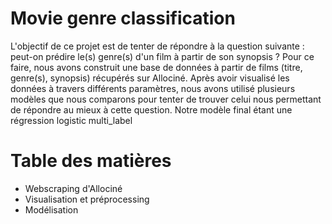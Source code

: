 # Movie genre classification
L'objectif de ce projet est de tenter de répondre à la question suivante : peut-on prédire le(s) genre(s) d'un film à partir de son synopsis ?
Pour ce faire, nous avons construit une base de données à partir de films (titre, genre(s), synopsis) récupérés sur Allociné. Après avoir visualisé les données à travers différents paramètres, nous avons utilisé plusieurs modèles que nous comparons pour tenter de trouver celui nous permettant de répondre au mieux à cette question. 
Notre modèle final étant une régression logistic multi_label

# Table des matières
  * Webscraping d'Allociné
  * Visualisation et préprocessing
  * Modélisation
